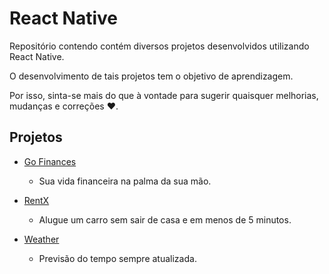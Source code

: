 
# React Native

Repositório contendo contém diversos projetos desenvolvidos utilizando React Native.

O desenvolvimento de tais projetos tem o objetivo de aprendizagem.

Por isso, sinta-se mais do que à vontade para sugerir quaisquer melhorias, mudanças e correções ❤️.

## Projetos

 - [Go Finances](https://github.com/JoVi0li/react-native/tree/main/gofinances)
    - Sua vida financeira na palma da sua mão.

 - [RentX](https://github.com/JoVi0li/react-native/tree/main/rentx)
    - Alugue um carro sem sair de casa e em menos de 5 minutos.

 - [Weather](https://github.com/JoVi0li/react-native/tree/main/weather)
    - Previsão do tempo sempre atualizada.
